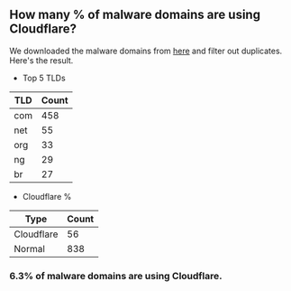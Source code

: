 ## How many % of malware domains are using Cloudflare?


We downloaded the malware domains from [here](https://urlhaus.abuse.ch) and filter out duplicates.
Here's the result.


[//]: # (start replacement)


- Top 5 TLDs

| TLD | Count |
| --- | --- |
| com | 458 |
| net | 55 |
| org | 33 |
| ng | 29 |
| br | 27 |


- Cloudflare %

| Type | Count |
| --- | --- |
| Cloudflare | 56 |
| Normal | 838 |


### 6.3% of malware domains are using Cloudflare.